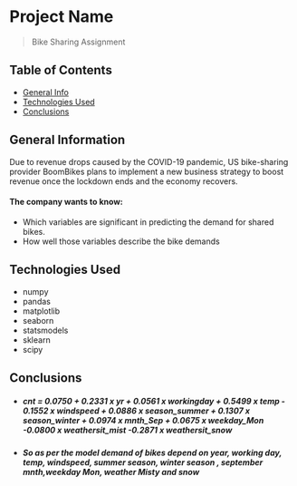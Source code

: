 # Project Name
> Bike Sharing Assignment 


## Table of Contents
* [General Info](#general-information)
* [Technologies Used](#technologies-used)
* [Conclusions](#conclusions)




## General Information
Due to revenue drops caused by the COVID-19 pandemic, US bike-sharing provider BoomBikes plans to implement a new business strategy to boost revenue once the lockdown ends and the economy recovers.
#### The company wants to know:
- Which variables are significant in predicting the demand for shared bikes.
- How well those variables describe the bike demands



## Technologies Used
- numpy 
- pandas 
- matplotlib 
- seaborn 
- statsmodels
- sklearn 
- scipy 



## Conclusions
- ##### cnt =  0.0750 +  0.2331 x yr +  0.0561 x workingday + 0.5499 x temp - 0.1552 x windspeed +  0.0886 x season_summer  +  0.1307 x season_winter  +  0.0974 x mnth_Sep  +  0.0675 x weekday_Mon -0.0800 x weathersit_mist -0.2871 x weathersit_snow  
- ##### So as per the model demand of bikes depend on year, working day, temp, windspeed, summer season, winter season , september mnth,weekday Mon, weather Misty and snow

